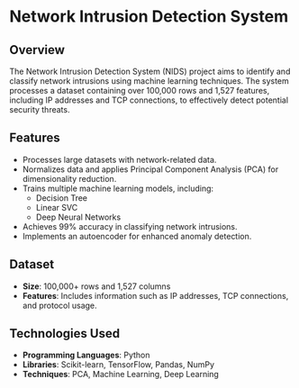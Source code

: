 # Network Intrusion Detection System

## Overview
The Network Intrusion Detection System (NIDS) project aims to identify and classify network intrusions using machine learning techniques. The system processes a dataset containing over 100,000 rows and 1,527 features, including IP addresses and TCP connections, to effectively detect potential security threats.

## Features
- Processes large datasets with network-related data.
- Normalizes data and applies Principal Component Analysis (PCA) for dimensionality reduction.
- Trains multiple machine learning models, including:
  - Decision Tree
  - Linear SVC
  - Deep Neural Networks
- Achieves 99% accuracy in classifying network intrusions.
- Implements an autoencoder for enhanced anomaly detection.

## Dataset
- **Size**: 100,000+ rows and 1,527 columns
- **Features**: Includes information such as IP addresses, TCP connections, and protocol usage.

## Technologies Used
- **Programming Languages**: Python
- **Libraries**: Scikit-learn, TensorFlow, Pandas, NumPy
- **Techniques**: PCA, Machine Learning, Deep Learning
